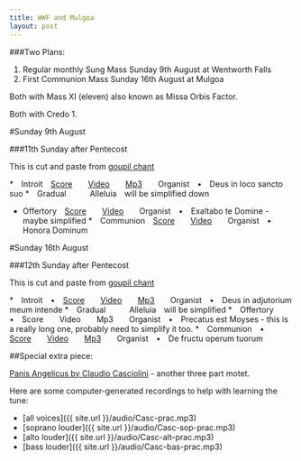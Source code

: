 ```yaml
---
title: WWF and Mulgoa
layout: post
---
```


###Two Plans:

1. Regular monthly Sung Mass Sunday 9th August at Wentworth Falls
2. First Communion Mass Sunday 16th August at Mulgoa

Both with Mass XI (eleven) also known as Missa Orbis Factor.

Both with Credo 1.

#Sunday 9th August

###11th Sunday after Pentecost

This is cut and paste from [goupil chant](http://ccwatershed.org/goupil)

* Introit [Score](http://www.ccwatershed.org/pdfs/dcef_int_11th_sun_pentecost/download/)  [Video](http://www.ccwatershed.org/video/10539204/?return_url=/goupil/)  [Mp3](http://www.ccwatershed.org/audio/4591-introit-11th-sunday-after-pentecost-lully-hall/download/)  Organist • Deus in loco sancto suo
* Gradual   Alleluia will be simplified down
* Offertory [Score](http://www.ccwatershed.org/pdfs/dcef_off_11th_sun_pentecost/download/)  [Video](http://www.ccwatershed.org/video/10540680/?return_url=/goupil/)  Organist • Exaltabo te Domine - maybe simplified
* Communion [Score](http://www.ccwatershed.org/pdfs/dcef_com_11th_sun_pentecost/download/)  [Video](http://www.ccwatershed.org/video/10540901/?return_url=/goupil/)  Organist • Honora Dominum

#Sunday 16th August

###12th Sunday after Pentecost

This is cut and paste from [goupil chant](http://ccwatershed.org/goupil)

* Introit • [Score](http://www.ccwatershed.org/pdfs/dcef_int_12th_sun_pentecost/download/)  [Video](http://www.ccwatershed.org/video/10544895/?return_url=/goupil/)  [Mp3](http://www.ccwatershed.org/audio/8335-solesmes-gajard-deus-adjutorium-meum-intende/download/)  Organist • Deus in adjutorium meum intende
* Gradual   Alleluia will be simplified
* Offertory • Score  Video  Mp3  Organist • Precatus est Moyses - this is a really long one, probably need to simplify it too.
* Communion • [Score](http://www.ccwatershed.org/pdfs/dcef_com_12th_sun_pentecost/download/)  [Video](http://www.ccwatershed.org/video/10543238/?return_url=/goupil/)  [Mp3](http://www.ccwatershed.org/audio/8242-de-fructu-operum-tuorum-domine-satiabitur-terra-ut/download/)  Organist • De fructu operum tuorum

##Special extra piece:

[Panis Angelicus by Claudio Casciolini][1] - another three part motet.

Here are some computer-generated recordings to help with learning the tune:

* [all voices]({{ site.url }}/audio/Casc-prac.mp3)
* [soprano louder]({{ site.url }}/audio/Casc-sop-prac.mp3)
* [alto louder]({{ site.url }}/audio/Casc-alt-prac.mp3)
* [bass louder]({{ site.url }}/audio/Casc-bas-prac.mp3)

[1]: http://www.cpdl.org/wiki/index.php/Panis_angelicus_a_3_(Claudio_Casciolini)
